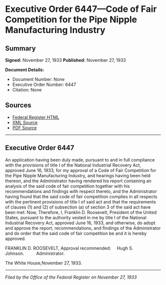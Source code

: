# Executive Order 6447—Code of Fair Competition for the Pipe Nipple Manufacturing Industry

## Summary

**Signed:** November 27, 1933
**Published:** November 27, 1933

**Document Details:**
- Document Number: None
- Executive Order Number: 6447
- Citation: None

## Sources
- [Federal Register HTML](https://www.presidency.ucsb.edu/documents/executive-order-6447-code-fair-competition-for-the-pipe-nipple-manufacturing-industry)
- [XML Source](None)
- [PDF Source](None)

---

## Executive Order 6447

An application having been duly made, pursuant to and in full compliance with the provisions of title I of the National Industrial Recovery Act, approved June 16, 1933, for my approval of a Code of Fair Competition for the Pipe Nipple Manufacturing Industry, and hearings having been held thereon, and the Administrator having rendered his report containing an analysis of the said code of fair competition together with his recommendations and findings with respect thereto, and the Administrator having found that the said code of fair competition complies in all respects with the pertinent provisions of title I of said act and that the requirements of clauses (1) and (2) of subsection (a) of section 3 of the said act have been met:
Now, Therefore, I, Franklin D. Roosevelt, President of the United States, pursuant to the authority vested in me by title I of the National Industrial Recovery Act, approved June 16, 1933, and otherwise, do adopt and approve the report, recommendations, and findings of the Administrator and do order that the said code of fair competition be and it is hereby approved.

FRANKLIN D. ROOSEVELT,
Approval recommended:     Hugh S. Johnson.          Administrator.

The White House,November 27, 1933.

---

*Filed by the Office of the Federal Register on November 27, 1933*
